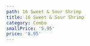 ```yaml
---
path: 16 Sweet & Sour Shrimp
title: 16 Sweet & Sour Shrimp
category: Combo
smallPrice: '5.95'
price: '8.95'
---
```


